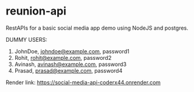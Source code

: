 # reunion-api

RestAPIs for a basic social media app demo using NodeJS and postgres.

DUMMY USERS:
1. JohnDoe, johndoe@example.com, password1
2. Rohit, rohit@example.com, password2
3. Avinash, avinash@example.com, password3
4. Prasad, prasad@example.com, password4

Render link:
https://social-media-api-coderx44.onrender.com

